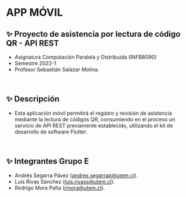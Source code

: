 # APP MÓVIL
## ✨ Proyecto de asistencia por lectura de código QR - API REST
- Asignatura Computación Paralela y Distribuida (INFB8090)
- Semestre 2022-1
- Profesor Sebastián Salazar Molina.

<br>

## ✨ Descripción
- Esta aplicación móvil permitirá el registro y revisión de asistencia mediante la lectura de códigos QR, consumiendo en el proceso un servicio de API REST previamente establecido, utilizando el kit de desarrollo de software Flutter.

<br>

## ✨ Integrantes Grupo E
- Andrés Segarra Pávez (andres.segarrap@utem.cl).
- Luis Rivas Sánchez (luis.rivass@utem.cl).
- Rodrigo Mora Palta (rmora@utem.cl).
